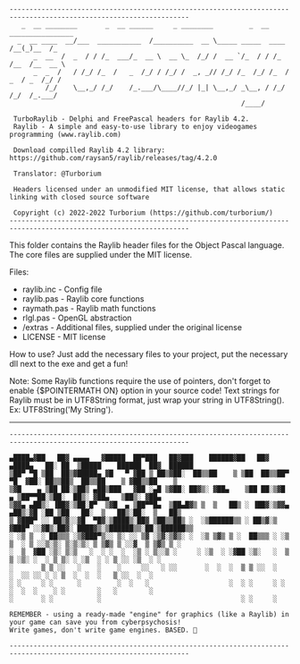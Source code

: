 ```
-------------------------------------------------------------------------------------------------------------------
   _  __ ________       _  __ ______     _ ________         _  __ ________________
  _  __ ____  __/___  ___________  /__________  __ \_____ _____  ____  /__(_)__  /_
      _  __  /  _  / / /_  ___/_  __ \  __ \_  /_/ /  __ `/_  / / /_  /__  /__  __ \
      _  _  /   / /_/ /_  /   _  /_/ / /_/ /  _, _// /_/ /_  /_/ /_  / _  / _  /_/ /
         /_/    \__,_/ /_/    /_.___/\____//_/ |_| \__,_/ _\__, / /_/  /_/  /_.___/
                                                          /____/

 TurboRaylib - Delphi and FreePascal headers for Raylib 4.2.
 Raylib - A simple and easy-to-use library to enjoy videogames programming (www.raylib.com)

 Download compilled Raylib 4.2 library: https://github.com/raysan5/raylib/releases/tag/4.2.0

 Translator: @Turborium

 Headers licensed under an unmodified MIT license, that allows static linking with closed source software

 Copyright (c) 2022-2022 Turborium (https://github.com/turborium/)
-------------------------------------------------------------------------------------------------------------------
```

This folder contains the Raylib header files for the Object Pascal language.
The core files are supplied under the MIT license.

Files:
- raylib.inc - Config file
- raylib.pas - Raylib core functions
- raymath.pas - Raylib math functions
- rlgl.pas - OpenGL abstraction
- /extras - Additional files, supplied under the original license
- LICENSE - MIT license

How to use?
Just add the necessary files to your project, put the necessary dll next to the exe and get a fun!

Note:
  Some Raylib functions require the use of pointers, don't forget to enable {$POINTERMATH ON} option in your source code! 
  Text strings for Raylib must be in UTF8String format, just wrap your string in UTF8String(). Ex: UTF8String('My String').

-------------------------------------------------------------------------------------------------------------------




































































```
-------------------------------------------------------------------------------------------------------------------

▄████▄▓██   ██▓ ▄▄▄▄   ▓█████  ██▀███   ██▓███    ██████▓██   ██▓ ▄████▄   ██░ ██  ▒█████    ██████  ██▓  ██████
▒██▀ ▀█ ▒██  ██▒▓█████▄ ▓█   ▀ ▓██ ▒ ██▒▓██░  ██▒▒██    ▒ ▒██  ██▒▒██▀ ▀█  ▓██░ ██▒▒██▒  ██▒▒██    ▒ ▓██▒▒██    ▒
▒▓█    ▄ ▒██ ██░▒██▒ ▄██▒███   ▓██ ░▄█ ▒▓██░ ██▓▒░ ▓██▄    ▒██ ██░▒▓█    ▄ ▒██▀▀██░▒██░  ██▒░ ▓██▄   ▒██▒░ ▓██▄
▒▓▓▄ ▄██▒░ ▐██▓░▒██░█▀  ▒▓█  ▄ ▒██▀▀█▄  ▒██▄█▓▒ ▒  ▒   ██▒ ░ ▐██▓░▒▓▓▄ ▄██▒░▓█ ░██ ▒██   ██░  ▒   ██▒░██░  ▒   ██▒
▒ ▓███▀ ░░ ██▒▓░░▓█  ▀█▓░▒████▒░██▓ ▒██▒▒██▒ ░  ░▒██████▒▒ ░ ██▒▓░▒ ▓███▀ ░░▓█▒░██▓░ ████▓▒░▒██████▒▒░██░▒██████▒▒
░ ░▒ ▒  ░ ██▒▒▒ ░▒▓███▀▒░░ ▒░ ░░ ▒▓ ░▒▓░▒▓▒░ ░  ░▒ ▒▓▒ ▒ ░  ██▒▒▒ ░ ░▒ ▒  ░ ▒ ░░▒░▒░ ▒░▒░▒░ ▒ ▒▓▒ ▒ ░░▓  ▒ ▒▓▒ ▒ ░
░  ▒  ▓██ ░▒░ ▒░▒   ░  ░ ░  ░  ░▒ ░ ▒░░▒ ░     ░ ░▒  ░ ░▓██ ░▒░   ░  ▒    ▒ ░▒░ ░  ░ ▒ ▒░ ░ ░▒  ░ ░ ▒ ░░ ░▒  ░ ░
░       ▒ ▒ ░░   ░    ░    ░     ░░   ░ ░░       ░  ░  ░  ▒ ▒ ░░  ░         ░  ░░ ░░ ░ ░ ▒  ░  ░  ░   ▒ ░░  ░  ░
░ ░     ░ ░      ░         ░  ░   ░                    ░  ░ ░     ░ ░       ░  ░  ░    ░ ░        ░   ░        ░
░       ░ ░           ░                                   ░ ░     ░

REMEMBER - using a ready-made "engine" for graphics (like a Raylib) in your game can save you from cyberpsychosis!
Write games, don't write game engines. BASED. 🍉

-------------------------------------------------------------------------------------------------------------------
```
